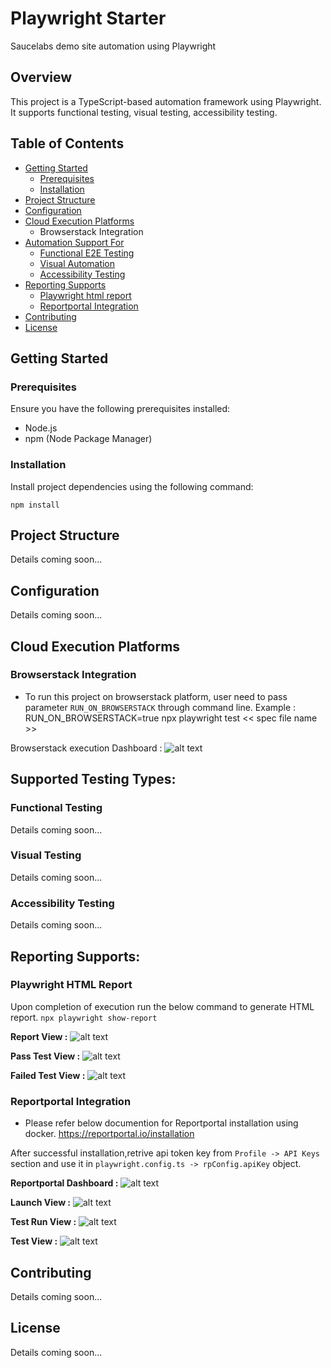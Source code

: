 # Playwright Starter

Saucelabs demo site automation using Playwright

## Overview

This project is a TypeScript-based automation framework using Playwright. It supports functional testing, visual testing, accessibility testing.

## Table of Contents

- [Getting Started](#getting-started)
  - [Prerequisites](#prerequisites)
  - [Installation](#installation)
- [Project Structure](#project-structure)
- [Configuration](#configuration)
- [Cloud Execution Platforms](#cloud)
  - Browserstack Integration
- [Automation Support For](#usage)
  - [Functional E2E Testing](#functional-testing)
  - [Visual Automation](#visual-automation)
  - [Accessibility Testing](#accessibility-testing)
- [Reporting Supports](#reporting)
  - [Playwright html report](#html)
  - [Reportportal Integration](#reportportal-integration)
- [Contributing](#contributing)
- [License](#license)

## Getting Started

### Prerequisites

Ensure you have the following prerequisites installed:

- Node.js
- npm (Node Package Manager)

### Installation

Install project dependencies using the following command:

`npm install`

## Project Structure
Details coming soon...

## Configuration
Details coming soon...

## Cloud Execution Platforms

### Browserstack Integration 
- To run this project on browserstack platform, user need to pass  parameter `RUN_ON_BROWSERSTACK` through command line. 
Example : RUN_ON_BROWSERSTACK=true npx playwright test << spec file name >>

Browserstack execution Dashboard : 
![alt text](browserstackExecution.png)

## Supported Testing Types: 
### Functional Testing 
Details coming soon...


### Visual Testing
Details coming soon...


### Accessibility Testing
Details coming soon...

## Reporting Supports:

### Playwright HTML Report
Upon completion of execution run the below command to generate HTML report.
`npx playwright show-report` 

**Report View :** 
![alt text](image-5.png)

**Pass Test View :** 
![alt text](image-4.png)

**Failed Test View :**
![alt text](image-6.png)


### Reportportal Integration
- Please refer below documention for Reportportal installation using docker.
https://reportportal.io/installation

After successful installation,retrive api token key from `Profile -> API Keys` section and use it in  `playwright.config.ts -> rpConfig.apiKey` object.

**Reportportal Dashboard :**
![alt text](image.png)

**Launch View :**
![alt text](image-1.png)

**Test Run View :**
![alt text](image-2.png)

**Test View :**
![alt text](image-3.png)

## Contributing
Details coming soon...


## License
Details coming soon...